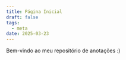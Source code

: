 ```yaml
---
title: Página Inicial
draft: false
tags:
  - meta
date: 2025-03-23
---
```

 
Bem-vindo ao meu repositório de anotações :)